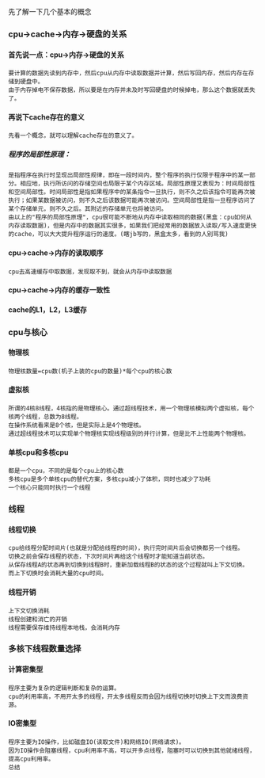 先了解一下几个基本的概念
### cpu->cache->内存->硬盘的关系
#### 首先说一点：cpu->内存->硬盘的关系
    要计算的数据先读到内存中，然后cpu从内存中读取数据并计算，然后写回内存，然后内存在存储到硬盘中。
    由于内存掉电不保存数据，所以要是在内存并未及时写回硬盘的时候掉电，那么这个数据就丢失了。
#### 再说下cache存在的意义
    先看一个概念，就可以理解cache存在的意义了。
##### 程序的局部性原理：
    是指程序在执行时呈现出局部性规律，即在一段时间内，整个程序的执行仅限于程序中的某一部分。相应地，执行所访问的存储空间也局限于某个内存区域。局部性原理又表现为：时间局部性和空间局部性。时间局部性是指如果程序中的某条指令一旦执行，则不久之后该指令可能再次被执行；如果某数据被访问，则不久之后该数据可能再次被访问。空间局部性是指一旦程序访问了某个存储单元，则不久之后。其附近的存储单元也将被访问。
    由以上的"程序的局部性原理"，cpu很可能不断地从内存中读取相同的数据(黑盒：cpu如何从内存读取数据)，但是内存中的数据其实很多，如果我们把经常用的数据放入读取/写入速度更快的cache，可以大大提升程序运行的速度。(瞎jb写的，黑盒太多，看到的人别骂我)
#### cpu->cache->内存的读取顺序
    cpu去高速缓存中取数据，发现取不到，就会从内存中读取数据
#### cpu->cache->内存的缓存一致性

#### cache的L1，L2，L3缓存


### cpu与核心
#### 物理核
    物理核数量=cpu数(机子上装的cpu的数量)*每个cpu的核心数
#### 虚拟核
    所谓的4核8线程，4核指的是物理核心。通过超线程技术，用一个物理核模拟两个虚拟核，每个核两个线程，总数为8线程。
    在操作系统看来是8个核，但是实际上是4个物理核。
    通过超线程技术可以实现单个物理核实现线程级别的并行计算，但是比不上性能两个物理核。
#### 单核cpu和多核cpu
    都是一个cpu，不同的是每个cpu上的核心数
    多核cpu是多个单核cpu的替代方案，多核cpu减小了体积，同时也减少了功耗
    一个核心只能同时执行一个线程

### 线程
#### 线程切换
    cpu给线程分配时间片(也就是分配给线程的时间)，执行完时间片后会切换都另一个线程。
    切换之前会保存线程的状态，下次时间片再给这个线程时才能知道当前状态。
    从保存线程A的状态再到切换到线程B时，重新加载线程B的状态的这个过程就叫上下文切换。
    而上下切换时会消耗大量的cpu时间。
#### 线程开销
    上下文切换消耗
    线程创建和消亡的开销
    线程需要保存维持线程本地栈，会消耗内存

### 多核下线程数量选择
#### 计算密集型
    程序主要为复杂的逻辑判断和复杂的运算。
    cpu的利用率高，不用开太多的线程，开太多线程反而会因为线程切换时切换上下文而浪费资源。
#### IO密集型
    程序主要为IO操作，比如磁盘IO(读取文件)和网络IO(网络请求)。
    因为IO操作会阻塞线程，cpu利用率不高，可以开多点线程，阻塞时可以切换到其他就绪线程，提高cpu利用率。
    总结